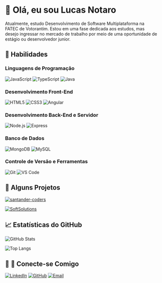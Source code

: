 # 👋 Olá, eu sou Lucas Notaro

Atualmente, estudo Desenvolvimento de Software Multiplataforma na FATEC de Votorantim. Estou em uma fase dedicada aos estudos, mas desejo ingressar no mercado de trabalho por meio de uma oportunidade de estágio ou desenvolvedor junior.

## 🚀 Habilidades

### Linguagens de Programação
![JavaScript](https://img.shields.io/badge/JavaScript-F7DF1E?style=for-the-badge&logo=javascript&logoColor=black)
![TypeScript](https://img.shields.io/badge/TypeScript-3178C6?style=for-the-badge&logo=typescript&logoColor=white)
![Java](https://img.shields.io/badge/Java-007396?style=for-the-badge&logo=java&logoColor=white)

### Desenvolvimento Front-End
![HTML5](https://img.shields.io/badge/HTML5-E34F26?style=for-the-badge&logo=html5&logoColor=white)
![CSS3](https://img.shields.io/badge/CSS3-1572B6?style=for-the-badge&logo=css3&logoColor=white)
![Angular](https://img.shields.io/badge/Angular-DD0031?style=for-the-badge&logo=angular&logoColor=white)

### Desenvolvimento Back-End e Servidor
![Node.js](https://img.shields.io/badge/Node.js-339933?style=for-the-badge&logo=node.js&logoColor=white)
![Express](https://img.shields.io/badge/Express-000000?style=for-the-badge&logo=express&logoColor=white)

### Banco de Dados
![MongoDB](https://img.shields.io/badge/MongoDB-47A248?style=for-the-badge&logo=mongodb&logoColor=white)
![MySQL](https://img.shields.io/badge/MySQL-4479A1?style=for-the-badge&logo=mysql&logoColor=white)

### Controle de Versão e Ferramentas
![Git](https://img.shields.io/badge/Git-F05032?style=for-the-badge&logo=git&logoColor=white)
![VS Code](https://img.shields.io/badge/VS%20Code-007ACC?style=for-the-badge&logo=visual-studio-code&logoColor=white)

## 🌟 Alguns Projetos

[![santander-coders](https://github-readme-stats.vercel.app/api/pin/?username=LucasNotaro&repo=santander-coders&bg_color=000&title_color=4f1df2&text_color=FFF&border_color=4622bd)](https://github.com/LucasNotaro/santander-coders)

[![SoftSolutions](https://github-readme-stats.vercel.app/api/pin/?username=SoftSolutionsProject&repo=SoftSolutions&bg_color=000&title_color=4f1df2&text_color=FFF&border_color=4622bd)](https://github.com/SoftSolutionsProject/SoftSolutions)

## 📈 Estatísticas do GitHub

![GitHub Stats](https://github-readme-stats.vercel.app/api?username=LucasNotaro&show_icons=true&bg_color=000&title_color=4f1df2&text_color=FFF&border_color=4622bd)

![Top Langs](https://github-readme-stats-git-masterrstaa-rickstaa.vercel.app/api/top-langs/?username=LucasNotaro&layout=compact&bg_color=000&border_color=4622bd&title_color=4f1df2&text_color=FFF)

## 🤝 📲 Conecte-se Comigo
[![LinkedIn](https://img.shields.io/badge/LinkedIn-000?style=for-the-badge&logo=linkedin&logoColor=0E76A8)](https://www.linkedin.com/in/Lucas-Notaro/)
[![GitHub](https://img.shields.io/badge/GitHub-000?style=for-the-badge&logo=github)](https://github.com/LucasNotaro)
[![Email](https://img.shields.io/badge/Email-000?style=for-the-badge&logo=mailbox.org&logoColor=0078D4)](mailto:lucas.notaro@outlook.com)
